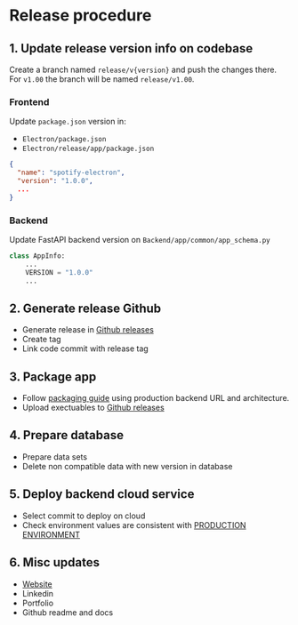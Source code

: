 # Release procedure

## 1. Update release version info on codebase

Create a branch named `release/v{version}` and push the changes there. For `v1.00`
the branch will be named `release/v1.00`.

### Frontend

Update `package.json` version in:

* `Electron/package.json`
* `Electron/release/app/package.json`

```json
{
  "name": "spotify-electron",
  "version": "1.0.0",
  ...
}
```

### Backend

Update FastAPI backend version on `Backend/app/common/app_schema.py`

```py
class AppInfo:
    ...
    VERSION = "1.0.0"
    ...
```

## 2. Generate release Github

* Generate release in [Github releases](https://github.com/AntonioMrtz/SpotifyElectron/releases/new)
* Create tag
* Link code commit with release tag


## 3. Package app

* Follow [packaging guide](../frontend/Package-app.md) using production backend URL and architecture.
* Upload exectuables to [Github releases](https://github.com/AntonioMrtz/SpotifyElectron/releases)

## 4. Prepare database

* Prepare data sets
* Delete non compatible data with new version in database

## 5. Deploy backend cloud service

* Select commit to deploy on cloud
* Check environment values are consistent with [PRODUCTION ENVIRONMENT](../backend/Environment.md)

## 6. Misc updates

* [Website](https://github.com/AntonioMrtz/SpotifyElectron_Web)
* Linkedin
* Portfolio
* Github readme and docs
